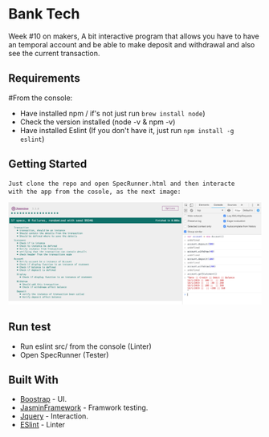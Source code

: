 # Bank Tech

Week #10 on makers, A bit interactive program that allows you have to have an temporal account
and be able to make deposit and withdrawal and also see the current transaction.

## Requirements
#From the console:
- Have installed npm / if's not just run ``brew install node``)
- Check the version installed (node -v & npm -v)
- Have installed Eslint (If you don't have it, just run ```npm install -g eslint```)

## Getting Started
```
Just clone the repo and open SpecRunner.html and then interacte 
with the app from the cosole, as the next image:
```
![Index](img/test.png)
## Run test

- Run eslint src/ from the console (Linter)
- Open SpecRunner (Tester)

## Built With

* [Boostrap](https://getbootstrap.com) - UI.
* [JasminFramework](https://jasmine.github.io) - Framwork testing.
* [Jquery](https://jquery.com/upgrade-guide/3.0/) - Interaction.
* [ESlint](https://eslint.org) - Linter

